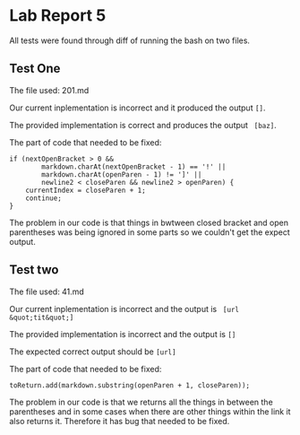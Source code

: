 # Lab Report 5

All tests were found through diff of running the bash on two files.

## Test One
The file used: 201.md

Our current inplementation is incorrect and it produced the output ``` [] ```. 

The provided implementation is correct and produces the output ```
[baz]```.


The part of code that needed to be fixed: 
```
if (nextOpenBracket > 0 && 
        markdown.charAt(nextOpenBracket - 1) == '!' ||
        markdown.charAt(openParen - 1) != ']' || 
        newline2 < closeParen && newline2 > openParen) {
    currentIndex = closeParen + 1;
    continue;
}
```

The problem in our code is that things in bwtween closed bracket and open parentheses was being ignored in some parts so we couldn't get the expect output. 


## Test two
The file used: 41.md

Our current inplementation is incorrect and the output is ```
[url &quot;tit&quot;]``` 



The provided implementation is incorrect and the output is ``` [] ``` 

The expected correct output should be ``` [url] ```

The part of code that needed to be fixed: 
```
toReturn.add(markdown.substring(openParen + 1, closeParen));
```


The problem in our code is that we returns all the things in between the parentheses and in some cases when there are other things within the link it also returns it. Therefore it has bug that needed to be fixed. 




